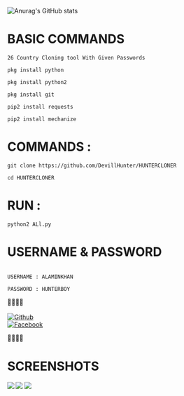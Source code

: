 ![Anurag's GitHub stats](https://github-readme-stats.vercel.app/api?username=DevillHunter&show_icons=true)
# BASIC COMMANDS

````
26 Country Cloning tool With Given Passwords

pkg install python

pkg install python2

pkg install git

pip2 install requests

pip2 install mechanize
````

# COMMANDS :
````
git clone https://github.com/DevillHunter/HUNTERCLONER

cd HUNTERCLONER
````


# RUN :
````
python2 ALl.py
````

# USERNAME & PASSWORD
````

USERNAME : ALAMINKHAN

PASSWORD : HUNTERBOY
````
<b>🔰🔰🔰🔰</b> </br> <br>[![Github](https://img.shields.io/badge/Github-HUNTERBOY_ALAMIN-green?style=flat-square&logo=githublogoColor=blue&labelColor=blue)](https://github.com/DevillHunter)<br> [![Facebook](https://img.shields.io/badge/Facebook-HUNTERBOY_ALAMIN-yellow?style=flat-square&logo=facebooklogoColor=green&labelColor=red)](https://www.facebook.com/alaminkhan.60)

<b>🔰🔰🔰🔰<b>

# SCREENSHOTS
![](https://a.top4top.io/p_18861h4ha0.jpg)
![](https://b.top4top.io/p_1886ccxzt0.jpg)
![](https://a.top4top.io/p_1886awl5g0.jpg)

